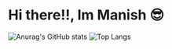 # Hi there!!, Im Manish 😎
![Anurag's GitHub stats](https://github-readme-stats.vercel.app/api?username=manish011003&show_icons=true&theme=radical)
![Top Langs](https://github-readme-stats.vercel.app/api/top-langs/?username=manish011003&hide_progress=true)
